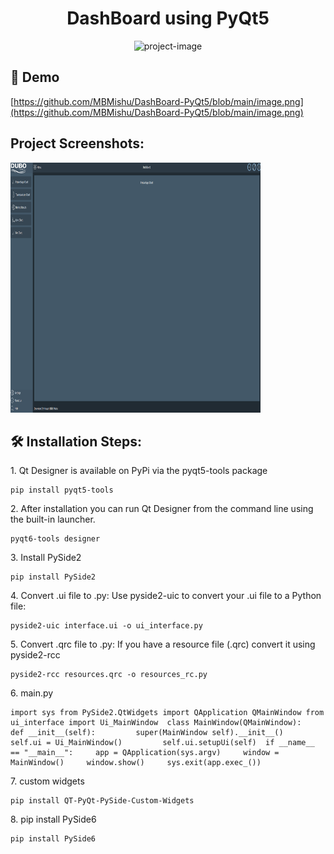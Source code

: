 <h1 align="center" id="title">DashBoard using PyQt5</h1>

<p align="center"><img src="https://socialify.git.ci/MBMishu/DashBoard-PyQt5/image?font=KoHo&amp;language=1&amp;name=1&amp;owner=1&amp;pattern=Circuit%20Board&amp;theme=Dark" alt="project-image"></p>

<h2>🚀 Demo</h2>

[https://github.com/MBMishu/DashBoard-PyQt5/blob/main/image.png](https://github.com/MBMishu/DashBoard-PyQt5/blob/main/image.png)

<h2>Project Screenshots:</h2>

<img src="https://github.com/MBMishu/DashBoard-PyQt5/blob/main/image.png" alt="project-screenshot" width="400" height="400/">

<h2>🛠️ Installation Steps:</h2>

<p>1. Qt Designer is available on PyPi via the pyqt5-tools package</p>

```
pip install pyqt5-tools
```

<p>2. After installation you can run Qt Designer from the command line using the built-in launcher.</p>

```
pyqt6-tools designer
```

<p>3. Install PySide2</p>

```
pip install PySide2
```

<p>4. Convert .ui file to .py: Use pyside2-uic to convert your .ui file to a Python file:</p>

```
pyside2-uic interface.ui -o ui_interface.py
```

<p>5. Convert .qrc file to .py: If you have a resource file (.qrc) convert it using pyside2-rcc</p>

```
pyside2-rcc resources.qrc -o resources_rc.py
```

<p>6. main.py</p>

```
import sys from PySide2.QtWidgets import QApplication QMainWindow from ui_interface import Ui_MainWindow  class MainWindow(QMainWindow):     def __init__(self):         super(MainWindow self).__init__()         self.ui = Ui_MainWindow()         self.ui.setupUi(self)  if __name__ == "__main__":     app = QApplication(sys.argv)     window = MainWindow()     window.show()     sys.exit(app.exec_())
```

<p>7. custom widgets</p>

```
pip install QT-PyQt-PySide-Custom-Widgets
```

<p>8. pip install PySide6</p>

```
pip install PySide6
```
